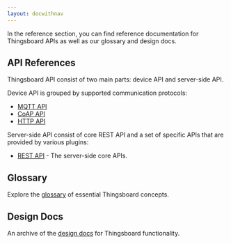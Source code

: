 ```yaml
---
layout: docwithnav
---
```

In the reference section, you can find reference documentation for Thingsboard APIs as well as our glossary and design docs. 

## API References

Thingsboard API consist of two main parts: device API and server-side API. 

Device API is grouped by supported communication protocols:

* [MQTT API](/docs/reference/mqtt-api)
* [CoAP API](/docs/reference/coap-api)
* [HTTP API](/docs/reference/http-api)

Server-side API consist of core REST API and a set of specific APIs that are provided by various plugins:

 * [REST API](/docs/reference/rest-api) - The server-side core APIs.

## Glossary

Explore the [glossary](/docs/reference/glossary) of essential Thingsboard concepts.

## Design Docs

An archive of the [design docs](/docs/reference/design) for Thingsboard functionality.
